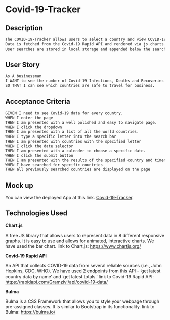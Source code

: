 
# Covid-19-Tracker

## Description
```md
The COVID-19-Tracker allows users to select a country and view COVID-19 data including confirmed cases, deaths and recoveries. 
Data is fetched from the Covid-19 Rapid API and rendered via js.charts. Users can also select a previous date and view the COVID-19 totals up to that date. 
User searches are stored in local storage and appended below the search bar.
```

## User Story 

```md
As A businessman 
I WANT to see the number of Covid-19 Infections, Deaths and Recoveries
SO THAT I can see which countries are safe to travel for business.
```

## Acceptance Criteria 

```md
GIVEN I need to see Covid-19 data for every country.
WHEN I enter the page 
THEN I am presented with a well polished and easy to navigate page.
WHEN I click the dropdown 
THEN I am presented with a list of all the world countries.
WHEN I type a specific letter into the search bar 
THEN I am presented with countries with the specified letter
WHEN I click the date selector 
THEN I am presented with a calender to choose a specific date.
WHEN I click the submit button
THEN I am presented with the results of the specified country and timeframe.
WHEN I have searched for specific countries 
THEN all previously searched countries are displayed on the page
```

## Mock up

You can view the deployed App at this link. [Covid-19-Tracker](https://mm-salvodragotta.github.io/Covid-19-Tracker/).

## Technologies Used

**Chart.js**

A free JS library that allows users to represent data in 8 different responsive graphs. It is easy to use and allows for animated, interactive charts. We have used the bar chart.
link to Chart.js: https://www.chartjs.org/ 

**Covid-19 Rapid API**

An API that collects COVID-19 data from several reliable sources (i.e., John Hopkins, CDC, WHO). We have used 2 endpoints from this API - ‘get latest country data by name’ and ‘get latest totals.’
link to Covid-19 Rapid API: https://rapidapi.com/Gramzivi/api/covid-19-data/

**Bulma**

Bulma is a CSS Framework that allows you to style your webpage through pre-assigned classes. It is similar to Bootstrap in its functionality.
link to Bulma: https://bulma.io/

